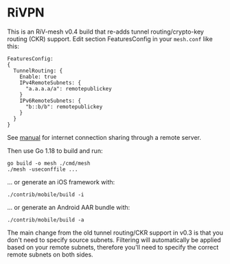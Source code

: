 # RiVPN

This is an RiV-mesh v0.4 build that re-adds tunnel routing/crypto-key routing (CKR) support. Edit section FeaturesConfig in your `mesh.conf` like this:

```
FeaturesConfig:
{
  TunnelRouting: {
    Enable: true
    IPv4RemoteSubnets: {
      "a.a.a.a/a": remotepublickey
    }
    IPv6RemoteSubnets: {
      "b::b/b": remotepublickey
    }
  }
}
```

See [manual](https://github.com/RiV-chain/RiVPN/wiki/Settings-for-RiVPN-to-access-the-Internet-from-a-remote-server) for internet connection sharing through a remote server.

Then use Go 1.18 to build and run:
```
go build -o mesh ./cmd/mesh
./mesh -useconffile ...
```

... or generate an iOS framework with:

```
./contrib/mobile/build -i
```

... or generate an Android AAR bundle with:

```
./contrib/mobile/build -a
```

The main change from the old tunnel routing/CKR support in v0.3 is that you don't need to specify source subnets. Filtering will automatically be applied based on your remote subnets, therefore you'll need to specify the correct remote subnets on both sides.
